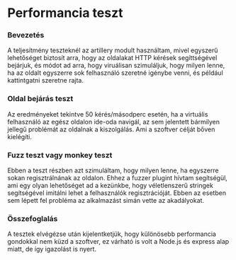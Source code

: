 # Performancia teszt 
### Bevezetés
A teljesítmény teszteknél az artillery modult használtam, mivel egyszerű
lehetőséget biztosít arra, hogy az oldalakat HTTP kérések segíttségével bejárjuk,
és módot ad arra, hogy viruálisan szimuláljuk, hogy milyen lenne, ha az
oldalt egyszerre sok felhasználó szeretné igénybe venni, és például kattintgatni szeretne rajta.


### Oldal bejárás teszt
Az eredményeket tekintve 50 kérés/másodperc esetén, ha a virtuális felhasználó az 
egész oldalon ide-oda navigál, az sem jelentett bármilyen jellegű 
problémát az oldalnak a kiszolgálás. Ami a szoftver célját bőven kielégíti.

### Fuzz teszt vagy monkey teszt 
Ebben a teszt részben azt szimuláltam, hogy milyen lenne, ha egyszerre sokan
regisztrálnának az oldalon. Ehhez a fuzzer plugint hívtam segítségül, ami 
egy olyan lehetőséget ad a kezünkbe, hogy véletlenszerű stringek segítségével
imitálni lehet a felhasználók regisztrációját. Ebben az esetben sem lépett fel probléma
az alkalmazást simán vette az akadályokat. 

### Összefoglalás
A tesztek elvégézse után kijelentketjük, hogy különösebb performancia gondokkal nem 
küzd a szoftver, ez várható is volt a Node.js és express alap miatt, de így igazolást is nyert.
